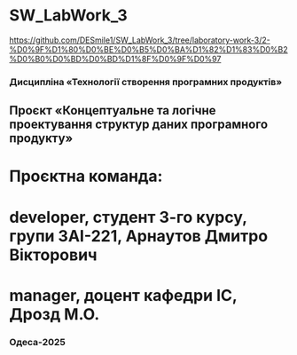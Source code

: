 # SW_LabWork_3
https://github.com/DESmile1/SW_LabWork_3/tree/laboratory-work-3/2-%D0%9F%D1%80%D0%BE%D0%B5%D0%BA%D1%82%D1%83%D0%B2%D0%B0%D0%BD%D0%BD%D1%8F%D0%9F%D0%97
### Дисципліна «Технології створення програмних продуктів»
## Проєкт «Концептуальне та логічне проектування структур даних програмного продукту»
# Проєктна команда:
# developer, студент 3-го курсу, групи ЗАI-221, Арнаутов Дмитро Вiкторович
# manager, доцент кафедри ІС, Дрозд М.О.
### Одеса-2025
